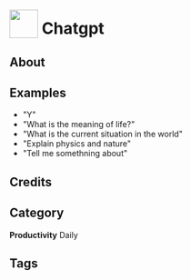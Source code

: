 # <img src="https://raw.githack.com/FortAwesome/Font-Awesome/master/svgs/solid/robot.svg" card_color="#22A7F0" width="50" height="50" style="vertical-align:bottom"/> Chatgpt


## About


## Examples
* "Y"
* "What is the meaning of life?"
* "What is the current situation in the world"
* "Explain physics and nature"
* "Tell me somethning about"

## Credits


## Category
**Productivity**
Daily

## Tags

